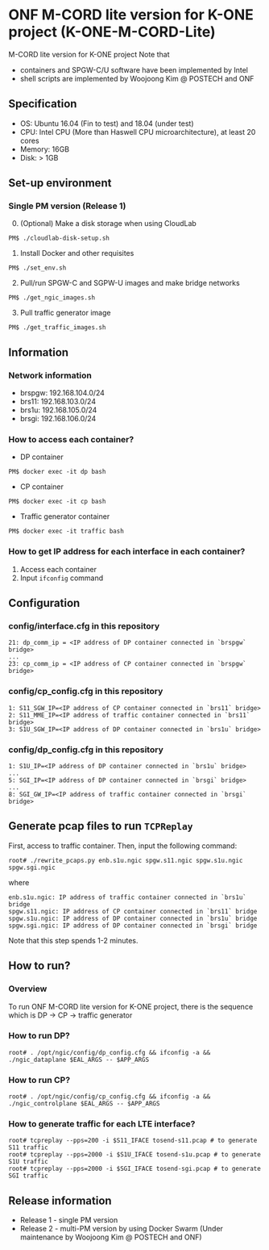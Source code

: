 # ONF M-CORD lite version for K-ONE project (K-ONE-M-CORD-Lite)
M-CORD lite version for K-ONE project
Note that
* containers and SPGW-C/U software have been implemented by Intel
* shell scripts are implemented by Woojoong Kim @ POSTECH and ONF


## Specification
* OS: Ubuntu 16.04 (Fin to test) and 18.04 (under test)
* CPU: Intel CPU (More than Haswell CPU microarchitecture), at least 20 cores
* Memory: 16GB
* Disk: > 1GB

## Set-up environment
### Single PM version (Release 1)
0. (Optional) Make a disk storage when using CloudLab
```
PM$ ./cloudlab-disk-setup.sh
```

1. Install Docker and other requisites
```
PM$ ./set_env.sh
```

2. Pull/run SPGW-C and SGPW-U images and make bridge networks
```
PM$ ./get_ngic_images.sh
```

3. Pull traffic generator image
```
PM$ ./get_traffic_images.sh
```

## Information
### Network information
* brspgw: 192.168.104.0/24
* brs11: 192.168.103.0/24
* brs1u: 192.168.105.0/24
* brsgi: 192.168.106.0/24

### How to access each container?
* DP container
```
PM$ docker exec -it dp bash
```

* CP container
```
PM$ docker exec -it cp bash
```

* Traffic generator container
```
PM$ docker exec -it traffic bash
```

### How to get IP address for each interface in each container?
1. Access each container
2. Input `ifconfig` command

## Configuration
### config/interface.cfg in this repository
```
21: dp_comm_ip = <IP address of DP container connected in `brspgw` bridge>
...
23: cp_comm_ip = <IP address of CP container connected in `brspgw` bridge>
```

### config/cp\_config.cfg in this repository
```
1: S11_SGW_IP=<IP address of CP container connected in `brs11` bridge>
2: S11_MME_IP=<IP address of traffic container connected in `brs11` bridge>
3: S1U_SGW_IP=<IP address of DP container connected in `brs1u` bridge>
```

### config/dp\_config.cfg in this repository
```
1: S1U_IP=<IP address of DP container connected in `brs1u` bridge>
...
5: SGI_IP=<IP address of DP container connected in `brsgi` bridge>
...
8: SGI_GW_IP=<IP address of traffic container connected in `brsgi` bridge>
```

## Generate pcap files to run `TCPReplay`

First, access to traffic container.
Then, input the following command:
```
root# ./rewrite_pcaps.py enb.s1u.ngic spgw.s11.ngic spgw.s1u.ngic spgw.sgi.ngic
```
where
```
enb.s1u.ngic: IP address of traffic container connected in `brs1u` bridge
spgw.s11.ngic: IP address of CP container connected in `brs11` bridge
spgw.s1u.ngic: IP address of DP container connected in `brs1u` bridge
spgw.sgi.ngic: IP address of DP container connected in `brsgi` bridge
```
Note that this step spends 1-2 minutes.

## How to run?
### Overview
To run ONF M-CORD lite version for K-ONE project, there is the sequence which is DP -> CP -> traffic generator

### How to run DP?
```
root# . /opt/ngic/config/dp_config.cfg && ifconfig -a && ./ngic_dataplane $EAL_ARGS -- $APP_ARGS
```

### How to run CP?
```
root# . /opt/ngic/config/cp_config.cfg && ifconfig -a && ./ngic_controlplane $EAL_ARGS -- $APP_ARGS
```

### How to generate traffic for each LTE interface?
```
root# tcpreplay --pps=200 -i $S11_IFACE tosend-s11.pcap # to generate S11 traffic
root# tcpreplay --pps=2000 -i $S1U_IFACE tosend-s1u.pcap # to generate S1U traffic
root# tcpreplay --pps=2000 -i $SGI_IFACE tosend-sgi.pcap # to generate SGI traffic
```

## Release information
* Release 1 - single PM version
* Release 2 - multi-PM version by using Docker Swarm (Under maintenance by Woojoong Kim @ POSTECH and ONF)


